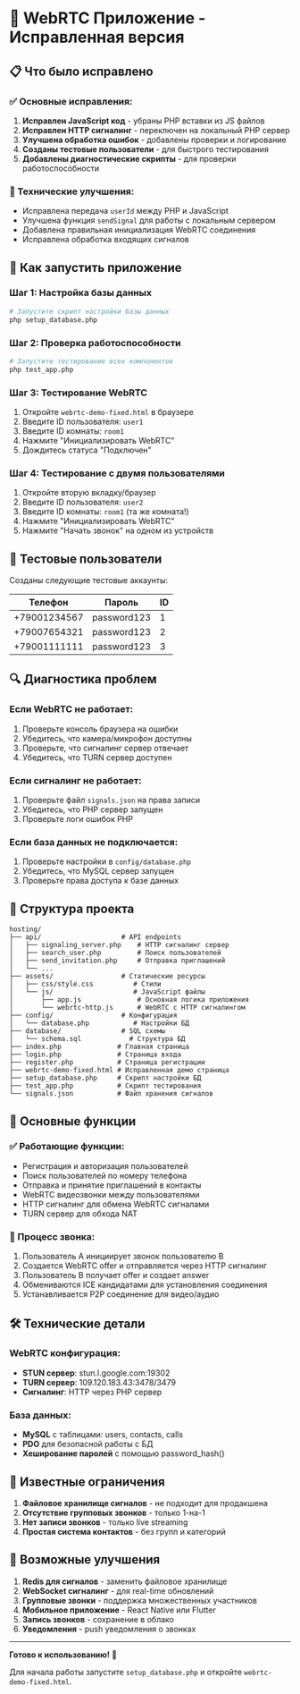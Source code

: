 # 🚀 WebRTC Приложение - Исправленная версия

## 📋 Что было исправлено

### ✅ Основные исправления:
1. **Исправлен JavaScript код** - убраны PHP вставки из JS файлов
2. **Исправлен HTTP сигналинг** - переключен на локальный PHP сервер
3. **Улучшена обработка ошибок** - добавлены проверки и логирование
4. **Созданы тестовые пользователи** - для быстрого тестирования
5. **Добавлены диагностические скрипты** - для проверки работоспособности

### 🔧 Технические улучшения:
- Исправлена передача `userId` между PHP и JavaScript
- Улучшена функция `sendSignal` для работы с локальным сервером
- Добавлена правильная инициализация WebRTC соединения
- Исправлена обработка входящих сигналов

## 🚀 Как запустить приложение

### Шаг 1: Настройка базы данных
```bash
# Запустите скрипт настройки базы данных
php setup_database.php
```

### Шаг 2: Проверка работоспособности
```bash
# Запустите тестирование всех компонентов
php test_app.php
```

### Шаг 3: Тестирование WebRTC
1. Откройте `webrtc-demo-fixed.html` в браузере
2. Введите ID пользователя: `user1`
3. Введите ID комнаты: `room1`
4. Нажмите "Инициализировать WebRTC"
5. Дождитесь статуса "Подключен"

### Шаг 4: Тестирование с двумя пользователями
1. Откройте вторую вкладку/браузер
2. Введите ID пользователя: `user2`
3. Введите ID комнаты: `room1` (та же комната!)
4. Нажмите "Инициализировать WebRTC"
5. Нажмите "Начать звонок" на одном из устройств

## 👥 Тестовые пользователи

Созданы следующие тестовые аккаунты:

| Телефон | Пароль | ID |
|---------|--------|-----|
| +79001234567 | password123 | 1 |
| +79007654321 | password123 | 2 |
| +79001111111 | password123 | 3 |

## 🔍 Диагностика проблем

### Если WebRTC не работает:
1. Проверьте консоль браузера на ошибки
2. Убедитесь, что камера/микрофон доступны
3. Проверьте, что сигналинг сервер отвечает
4. Убедитесь, что TURN сервер доступен

### Если сигналинг не работает:
1. Проверьте файл `signals.json` на права записи
2. Убедитесь, что PHP сервер запущен
3. Проверьте логи ошибок PHP

### Если база данных не подключается:
1. Проверьте настройки в `config/database.php`
2. Убедитесь, что MySQL сервер запущен
3. Проверьте права доступа к базе данных

## 📁 Структура проекта

```
hosting/
├── api/                    # API endpoints
│   ├── signaling_server.php    # HTTP сигналинг сервер
│   ├── search_user.php         # Поиск пользователей
│   ├── send_invitation.php     # Отправка приглашений
│   └── ...
├── assets/                 # Статические ресурсы
│   ├── css/style.css          # Стили
│   └── js/                    # JavaScript файлы
│       ├── app.js              # Основная логика приложения
│       └── webrtc-http.js      # WebRTC с HTTP сигналингом
├── config/                 # Конфигурация
│   └── database.php           # Настройки БД
├── database/               # SQL схемы
│   └── schema.sql            # Структура БД
├── index.php              # Главная страница
├── login.php              # Страница входа
├── register.php           # Страница регистрации
├── webrtc-demo-fixed.html # Исправленная демо страница
├── setup_database.php     # Скрипт настройки БД
├── test_app.php           # Скрипт тестирования
└── signals.json           # Файл хранения сигналов
```

## 🎯 Основные функции

### ✅ Работающие функции:
- Регистрация и авторизация пользователей
- Поиск пользователей по номеру телефона
- Отправка и принятие приглашений в контакты
- WebRTC видеозвонки между пользователями
- HTTP сигналинг для обмена WebRTC сигналами
- TURN сервер для обхода NAT

### 🔄 Процесс звонка:
1. Пользователь A инициирует звонок пользователю B
2. Создается WebRTC offer и отправляется через HTTP сигналинг
3. Пользователь B получает offer и создает answer
4. Обмениваются ICE кандидатами для установления соединения
5. Устанавливается P2P соединение для видео/аудио

## 🛠️ Технические детали

### WebRTC конфигурация:
- **STUN сервер**: stun.l.google.com:19302
- **TURN сервер**: 109.120.183.43:3478/3479
- **Сигналинг**: HTTP через PHP сервер

### База данных:
- **MySQL** с таблицами: users, contacts, calls
- **PDO** для безопасной работы с БД
- **Хеширование паролей** с помощью password_hash()

## 🚨 Известные ограничения

1. **Файловое хранилище сигналов** - не подходит для продакшена
2. **Отсутствие групповых звонков** - только 1-на-1
3. **Нет записи звонков** - только live streaming
4. **Простая система контактов** - без групп и категорий

## 🔮 Возможные улучшения

1. **Redis для сигналов** - заменить файловое хранилище
2. **WebSocket сигналинг** - для real-time обновлений
3. **Групповые звонки** - поддержка множественных участников
4. **Мобильное приложение** - React Native или Flutter
5. **Запись звонков** - сохранение в облако
6. **Уведомления** - push уведомления о звонках

---

**Готово к использованию!** 🎉

Для начала работы запустите `setup_database.php` и откройте `webrtc-demo-fixed.html`.
